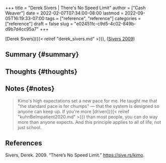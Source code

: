 +++
title = "Derek Sivers | There's No Speed Limit"
author = ["Cash Weaver"]
date = 2022-02-07T07:34:00-08:00
lastmod = 2022-09-05T16:19:33-07:00
tags = ["reference", "reference"]
categories = ["reference"]
draft = false
slug = "e02451fc-c9d5-4c02-849b-d9b7d4cc95a7"
+++

[Derek Sivers]({{< relref "derek_sivers.md" >}}), (<a href="#citeproc_bib_item_1">Sivers 2009</a>)


## Summary {#summary}


## Thoughts {#thoughts}


## Notes {#notes}

> Kimo's high expectations set a new pace for me. He taught me that "the standard pace is for chumps" — that the system is designed so anyone can keep up. If you're more [driven]({{< relref "kuhnBeImpatient2020.md" >}}) than most people, you can do way more than anyone expects. And this principle applies to all of life, not just school.

## References

<style>.csl-entry{text-indent: -1.5em; margin-left: 1.5em;}</style><div class="csl-bib-body">
  <div class="csl-entry"><a id="citeproc_bib_item_1"></a>Sivers, Derek. 2009. “There’s No Speed Limit.” <a href="https://sive.rs/kimo">https://sive.rs/kimo</a>.</div>
</div>
